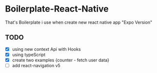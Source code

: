 # Boilerplate-React-Native
That's Boilerplate i use when create new react native app "Expo Version"

## TODO
- [X] using new context Api with Hooks
- [X] using typeScript
- [X] create two examples {counter - fetch user data}
- [ ] add react-navigation v5
